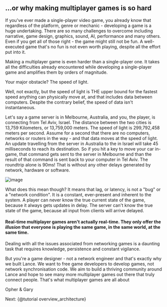 ## ...or why making multiplayer games is so hard

 If you've ever made a single-player video game, you already know that regardless of the platform, genre or mechanic - developing a game is a huge undertaking. There are so many challenges to overcome including narrative, game design, graphics, sound, AI, performance and many others. Even if you get all of those right - the game might still not be fun. A well-executed game that's no fun is not even worth playing, despite all the effort put into it.

Making a multiplayer game is even harder than a single-player one. It takes all the difficulties already encountered while developing a single-player game and amplifies them by orders of magnitude.

 Your major obstacle? The speed of light.

 Well, not exactly, but the speed of light is THE upper bound for the fastest speed anything can physically move at, and that includes data between computers. Despite the contrary belief, the speed of data isn't instantaneous.

 Let's say a game server is in Melbourne, Australia, and you, the player, is connecting from Tel Aviv, Israel. The distance between the two cities is 13,759 Kilometers, or 13,759,000 meters.
   The speed of light is 299,792,458 meters per second. Assume for a second that there are no computers, networks or routers in the way - and that data moves at the speed of light. An update travelling from the server in Australia to the in Israel will take 45 milliseconds to reach its destination. So if you hit a key to move your car in-game, that command gets sent to the server in Melbourne and than the result of that command is sent back to your computer in Tel Aviv. The roundtrip alone is 90ms! That is without any other delays generated by network, hardware or software.   

   ![image](https://cloud.githubusercontent.com/assets/3951311/21779276/99ea40ea-d6af-11e6-960c-aa4bddf6f0e2.png)


   What does this mean though? It means that lag, or latency, is not a "bug" or a "network condition". It is a constant, ever-present and inherent to the system. A player can never know the true current state of the game, because it always gets updates in delay. The server can't know the true state of the game, because all input from clients will arrive delayed.

#### Real-time multiplayer games aren't actually real-time. They only offer the *illusion* that everyone is playing the same game, in the same world, at the same time.

Dealing with all the issues associated from networking games is a daunting task that requires knowledge, persistence and constant vigilance.

But you're a game designer - not a network engineer and that's exactly why we built Lance. We want to free game developers to develop games, not network synchronisation code. We aim to build a thriving community around Lance and hope to see many more multiplayer games out there that truly connect people. That's what multiplayer games are all about

 Opher & Gary




Next: {@tutorial overview_architecture}
